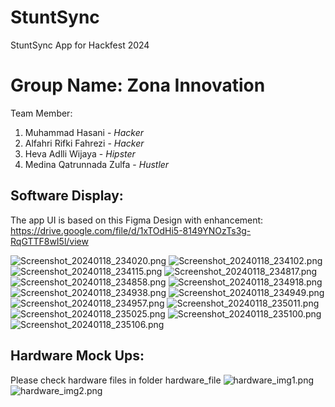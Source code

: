 # StuntSync

StuntSync App for Hackfest 2024

# Group Name: Zona Innovation
Team Member:
1. Muhammad Hasani - _Hacker_
2. Alfahri Rifki Fahrezi - _Hacker_
3. Heva Adlli Wijaya - _Hipster_
4. Medina Qatrunnada Zulfa - _Hustler_

## Software Display:
The app UI is based on this Figma Design with enhancement:
https://drive.google.com/file/d/1xTOdHi5-8149YNOzTs3g-RqGTTF8wI5l/view

![Screenshot_20240118_234020.png](assets%2FApp%20UI%20Screen%2FScreenshot_20240118_234020.png)
![Screenshot_20240118_234102.png](assets%2FApp%20UI%20Screen%2FScreenshot_20240118_234102.png)
![Screenshot_20240118_234115.png](assets%2FApp%20UI%20Screen%2FScreenshot_20240118_234115.png)
![Screenshot_20240118_234817.png](assets%2FApp%20UI%20Screen%2FScreenshot_20240118_234817.png)
![Screenshot_20240118_234858.png](assets%2FApp%20UI%20Screen%2FScreenshot_20240118_234858.png)
![Screenshot_20240118_234918.png](assets%2FApp%20UI%20Screen%2FScreenshot_20240118_234918.png)
![Screenshot_20240118_234938.png](assets%2FApp%20UI%20Screen%2FScreenshot_20240118_234938.png)
![Screenshot_20240118_234949.png](assets%2FApp%20UI%20Screen%2FScreenshot_20240118_234949.png)
![Screenshot_20240118_234957.png](assets%2FApp%20UI%20Screen%2FScreenshot_20240118_234957.png)
![Screenshot_20240118_235011.png](assets%2FApp%20UI%20Screen%2FScreenshot_20240118_235011.png)
![Screenshot_20240118_235025.png](assets%2FApp%20UI%20Screen%2FScreenshot_20240118_235025.png)
![Screenshot_20240118_235100.png](assets%2FApp%20UI%20Screen%2FScreenshot_20240118_235100.png)
![Screenshot_20240118_235106.png](assets%2FApp%20UI%20Screen%2FScreenshot_20240118_235106.png)


## Hardware Mock Ups:
Please check hardware files in folder hardware_file
![hardware_img1.png](hardware_file%2Fhardware_documentation%2Fhardware_img1.png)
![hardware_img2.png](hardware_file%2Fhardware_documentation%2Fhardware_img2.png)

